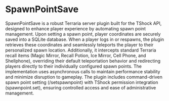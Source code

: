 # SpawnPointSave
SpawnPointSave is a robust Terraria server plugin built for the TShock API, designed to enhance player experience by automating spawn point management. Upon setting a spawn point, player coordinates are securely saved into a SQLite database. When a player logs in or respawns, the plugin retrieves these coordinates and seamlessly teleports the player to their personalized spawn location. Additionally, it intercepts standard Terraria recall items (Magic Mirror, Recall Potion, Ice Mirror, Cell Phone, and Shellphone), overriding their default teleportation behavior and redirecting players directly to their individually configured spawn points. The implementation uses asynchronous calls to maintain performance stability and minimize disruption to gameplay. The plugin includes command-driven spawn point setting (/setspawnpoint) with TShock permission integration (spawnpoint.set), ensuring controlled access and ease of administrative management.
